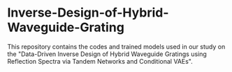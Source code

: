 # Inverse-Design-of-Hybrid-Waveguide-Grating
This repository contains the codes and trained models used in our study on the "Data-Driven Inverse Design of Hybrid Waveguide Gratings using Reflection Spectra via Tandem Networks and Conditional VAEs".
